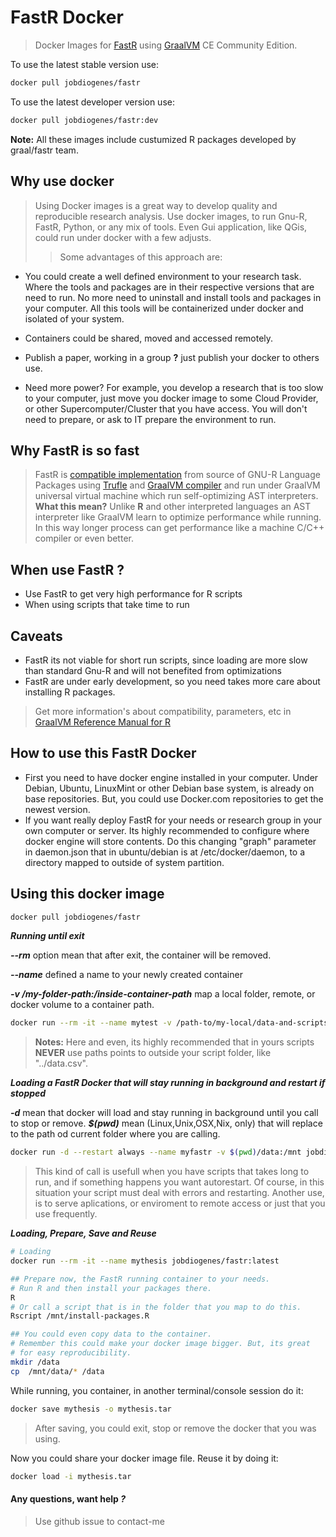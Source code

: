 # FastR Docker

>Docker Images for [FastR](https://github.com/oracle/fastr) using [GraalVM](https://www.graalvm.org) CE Community Edition.

To use the latest stable version use:
```sh
docker pull jobdiogenes/fastr
```
To use the latest developer version use:
```sh
docker pull jobdiogenes/fastr:dev
```

**Note:** All these images include custumized R packages developed by graal/fastr team.

## Why use docker
>Using Docker images is a great way to develop quality and reproducible research analysis. Use docker images, to run Gnu-R, FastR, Python, or any mix of tools. Even Gui application, like QGis, could run under docker with a few adjusts. 
>>Some advantages of this approach are:

+ You could create a well defined environment to your research task. Where the tools and packages are in their respective versions that are need to run. No more need to uninstall and install tools and packages in your computer. All this tools will be containerized under docker and isolated of your system. 

+ Containers could be shared, moved and accessed remotely.

+ Publish a paper, working in a group **?** just publish your docker to others use.

+ Need more power? For example, you develop a research that is too slow to your computer, just move you docker image to some Cloud Provider, or other Supercomputer/Cluster that you have access. You will don't need to prepare, or ask to IT prepare the environment to run.

## Why FastR is so fast

> FastR is [compatible implementation](https://www.graalvm.org/docs/reference-manual/languages/r/#graalvm-r-engine-compatibility) from source of GNU-R Language Packages using [Trufle](https://github.com/oracle/graal/blob/master/truffle/README.md) and [GraalVM compiler](https://github.com/oracle/graal/blob/master/compiler) and run under GraalVM universal virtual machine which run self-optimizing AST interpreters.
**What this mean?**
Unlike **R** and other interpreted languages an AST interpreter like GraalVM learn to optimize performance while running. In this way longer process can get performance like a machine C/C++ compiler or even better.

## When use FastR **?**

+ Use FastR to get very high performance for R scripts
+ When using scripts that take time to run

## Caveats

+ FastR its not viable for short run scripts, since loading are more slow than standard Gnu-R and will not benefited from optimizations
+ FastR are under early development, so you need takes more care about installing R packages. 
> Get more information's about compatibility, parameters, etc in [GraalVM Reference Manual for R](https://www.graalvm.org/docs/reference-manual/languages/r/) 

## How to use this FastR Docker

+ First you need to have docker engine installed in your computer. Under Debian, Ubuntu, LinuxMint or other Debian base system, is already on base repositories. But, you could use Docker.com repositories to get the newest version.
+ If you want really deploy FastR for your needs or research group in your own computer or server. Its highly recommended to configure where docker engine will store contents. Do this changing "graph" parameter in daemon.json that in ubuntu/debian is at /etc/docker/daemon, to a directory mapped to outside of system partition. 

## Using this docker image

```bash
docker pull jobdiogenes/fastr
```

___Running until exit___

***--rm*** option mean that after exit, the container will be removed.

***--name*** defined a name to your newly created container

***-v /my-folder-path:/inside-container-path*** map a local folder, remote, or docker volume to a container path.

```bash
docker run --rm -it --name mytest -v /path-to/my-local/data-and-scripts:/mnt Rscript /mnt/mytest.R
```
> **Notes:** Here and even, its highly recommended that in yours scripts **NEVER** use paths points to outside your script folder, like "../data.csv".

___Loading a FastR Docker that will stay running in background and restart if stopped___

***-d*** mean that docker will load and stay running in background until you call to stop or remove.
***$(pwd)*** mean (Linux,Unix,OSX,Nix, only) that will replace to the path od current folder where you are calling.
```bash
docker run -d --restart always --name myfastr -v $(pwd)/data:/mnt jobdiogenes/fastr
```

>This kind of call is usefull when you have scripts that takes long to run, and if something happens you want autorestart. Of course, in this situation your script must deal with errors and restarting.
> Another use, is to serve aplications, or enviroment to remote access or just that you use frequently.

___Loading, Prepare, Save and Reuse___

```bash
# Loading
docker run --rm -it --name mythesis jobdiogenes/fastr:latest
```

```bash
## Prepare now, the FastR running container to your needs. 
# Run R and then install your packages there. 
R
# Or call a script that is in the folder that you map to do this.
Rscript /mnt/install-packages.R

## You could even copy data to the container.
# Remember this could make your docker image bigger. But, its great
# for easy reproducibility.
mkdir /data
cp  /mnt/data/* /data
```

While running, you container, in another terminal/console session do it:

```bash
docker save mythesis -o mythesis.tar
```

>After saving, you could exit, stop or remove the docker that you was using.

Now you could share your docker image file. Reuse it by doing it:
```bash
docker load -i mythesis.tar
```

#### Any questions, want help ***?***
> Use github issue to contact-me
